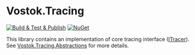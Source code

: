 # Vostok.Tracing

[![Build & Test & Publish](https://github.com/vostok/tracing/actions/workflows/ci.yml/badge.svg)](https://github.com/vostok/tracing/actions/workflows/ci.yml)
[![NuGet](https://img.shields.io/nuget/v/Vostok.Tracing.svg)](https://www.nuget.org/packages/Vostok.Tracing/)

This library contains an implementation of core tracing interface ([ITracer](https://github.com/vostok/tracing.abstractions/blob/master/Vostok.Tracing.Abstractions/ITracer.cs)). See [Vostok.Tracing.Abstractions](https://github.com/vostok/tracing.abstractions) for more details.
